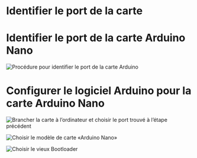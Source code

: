 # Identifier le port de la carte

# Identifier le port de la carte Arduino Nano

![Procédure pour identifier le port de la carte Arduino](./Slide1.SVG)

# Configurer le logiciel Arduino pour la carte Arduino Nano

![Brancher la carte à l’ordinateur et choisir le port trouvé à l’étape précédent](./configuration1.svg)

![Choisir le modèle de carte «Arduino Nano»](./configuration2.svg)

![Choisir le vieux Bootloader](./configuration3.svg)




